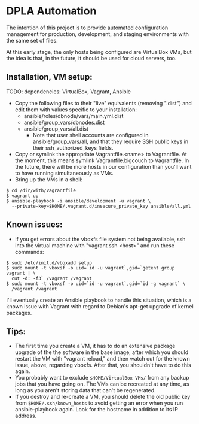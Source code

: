 
# DPLA Automation

The intention of this project is to provide automated configuration management
for production, development, and staging environments with the same set of
files.

At this early stage, the only hosts being configured are VirtualBox VMs, but the
idea is that, in the future, it should be used for cloud servers, too.


## Installation, VM setup:

TODO: dependencies:  VirtualBox, Vagrant, Ansible

* Copy the following files to their "live" equivalents (removing ".dist") and
  edit them with values specific to your installation:
  * ansible/roles/dbnode/vars/main.yml.dist
  * ansible/group_vars/dbnodes.dist
  * ansible/group_vars/all.dist
    * Note that user shell accounts are configured in ansible/group_vars/all,
      and that they require SSH public keys in their ssh_authorized_keys fields.
* Copy or symlink the appropriate Vagrantfile.&lt;name&gt; to Vagrantfile.
  At the moment, this means symlink Vagrantfile.bigcouch to Vagrantfile.
  In the future, there will be more hosts in our configuration than you'll want
  to have running simultaneously as VMs.
* Bring up the VMs in a shell:
```
$ cd /dir/with/Vagrantfile
$ vagrant up
$ ansible-playbook -i ansible/development -u vagrant \
  --private-key=$HOME/.vagrant.d/insecure_private_key ansible/all.yml
```


## Known issues:

* If you get errors about the vboxfs file system not being available, ssh into
  the virtual machine with "vagrant ssh &lt;host&gt;" and run these commands:
```
$ sudo /etc/init.d/vboxadd setup
$ sudo mount -t vboxsf -o uid=`id -u vagrant`,gid=`getent group vagrant | \
  cut -d: -f3` /vagrant /vagrant
$ sudo mount -t vboxsf -o uid=`id -u vagrant`,gid=`id -g vagrant` \
  /vagrant /vagrant
```
  I'll eventually create an Ansible playbook to handle this situation, which is
  a known issue with Vagrant with regard to Debian's apt-get upgrade of kernel
  packages.


## Tips:

* The first time you create a VM, it has to do an extensive package upgrade
  of the the software in the base image, after which you should restart the VM
  with "vagrant reload," and then watch out for the known issue, above,
  regarding vboxfs.  After that, you shouldn't have to do this again.
* You probably want to exclude `$HOME/VirtualBox VMs/` from any backup jobs that
  you have going on.  The VMs can be recreated at any time, as long as you
  aren't storing data that can't be regenerated.
* If you destroy and re-create a VM, you should delete the old public key
  from `$HOME/.ssh/known_hosts` to avoid getting an error when you run
  ansible-playbook again.  Look for the hostname in addition to its IP address.

